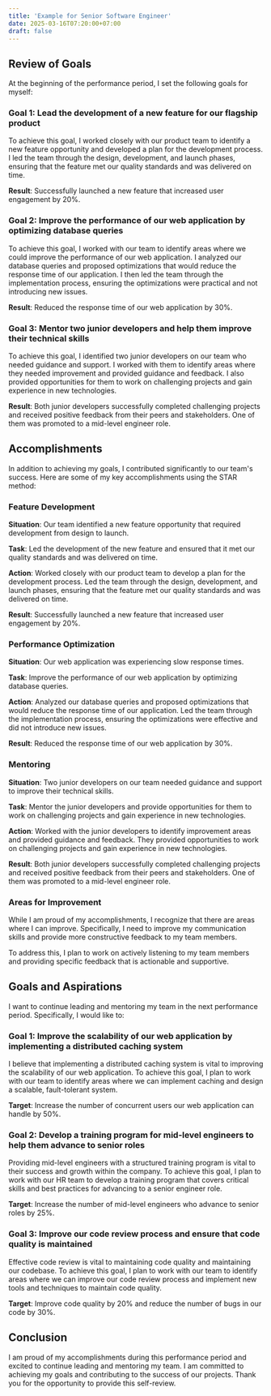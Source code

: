 ```yaml
---
title: 'Example for Senior Software Engineer'
date: 2025-03-16T07:20:00+07:00
draft: false
---
```


## **Review of Goals**

At the beginning of the performance period, I set the following goals for myself:

### **Goal 1: Lead the development of a new feature for our flagship product**

To achieve this goal, I worked closely with our product team to identify a new feature opportunity and developed a plan for the development process. I led the team through the design, development, and launch phases, ensuring that the feature met our quality standards and was delivered on time.

**Result**: Successfully launched a new feature that increased user engagement by 20%.

### **Goal 2: Improve the performance of our web application by optimizing database queries**

To achieve this goal, I worked with our team to identify areas where we could improve the performance of our web application. I analyzed our database queries and proposed optimizations that would reduce the response time of our application. I then led the team through the implementation process, ensuring the optimizations were practical and not introducing new issues.

**Result**: Reduced the response time of our web application by 30%.

### **Goal 3: Mentor two junior developers and help them improve their technical skills**

To achieve this goal, I identified two junior developers on our team who needed guidance and support. I worked with them to identify areas where they needed improvement and provided guidance and feedback. I also provided opportunities for them to work on challenging projects and gain experience in new technologies.

**Result**: Both junior developers successfully completed challenging projects and received positive feedback from their peers and stakeholders. One of them was promoted to a mid-level engineer role.

## **Accomplishments**

In addition to achieving my goals, I contributed significantly to our team's success. Here are some of my key accomplishments using the STAR method:

### **Feature Development**

**Situation**: Our team identified a new feature opportunity that required development from design to launch.

**Task**: Led the development of the new feature and ensured that it met our quality standards and was delivered on time.

**Action**: Worked closely with our product team to develop a plan for the development process. Led the team through the design, development, and launch phases, ensuring that the feature met our quality standards and was delivered on time.

**Result**: Successfully launched a new feature that increased user engagement by 20%.

### **Performance Optimization**

**Situation**: Our web application was experiencing slow response times.

**Task**: Improve the performance of our web application by optimizing database queries.

**Action**: Analyzed our database queries and proposed optimizations that would reduce the response time of our application. Led the team through the implementation process, ensuring the optimizations were effective and did not introduce new issues.

**Result**: Reduced the response time of our web application by 30%.

### **Mentoring**

**Situation**: Two junior developers on our team needed guidance and support to improve their technical skills.

**Task**: Mentor the junior developers and provide opportunities for them to work on challenging projects and gain experience in new technologies.

**Action**: Worked with the junior developers to identify improvement areas and provided guidance and feedback. They provided opportunities to work on challenging projects and gain experience in new technologies.

**Result**: Both junior developers successfully completed challenging projects and received positive feedback from their peers and stakeholders. One of them was promoted to a mid-level engineer role.

### **Areas for Improvement**

While I am proud of my accomplishments, I recognize that there are areas where I can improve. Specifically, I need to improve my communication skills and provide more constructive feedback to my team members.

To address this, I plan to work on actively listening to my team members and providing specific feedback that is actionable and supportive.

## **Goals and Aspirations**

I want to continue leading and mentoring my team in the next performance period. Specifically, I would like to:

### **Goal 1: Improve the scalability of our web application by implementing a distributed caching system**

I believe that implementing a distributed caching system is vital to improving the scalability of our web application. To achieve this goal, I plan to work with our team to identify areas where we can implement caching and design a scalable, fault-tolerant system.

**Target**: Increase the number of concurrent users our web application can handle by 50%.

### **Goal 2: Develop a training program for mid-level engineers to help them advance to senior roles**

Providing mid-level engineers with a structured training program is vital to their success and growth within the company. To achieve this goal, I plan to work with our HR team to develop a training program that covers critical skills and best practices for advancing to a senior engineer role.

**Target**: Increase the number of mid-level engineers who advance to senior roles by 25%.

### Goal 3: Improve our code review process and ensure that code quality is maintained

Effective code review is vital to maintaining code quality and maintaining our codebase. To achieve this goal, I plan to work with our team to identify areas where we can improve our code review process and implement new tools and techniques to maintain code quality.

**Target**: Improve code quality by 20% and reduce the number of bugs in our code by 30%.

## Conclusion

I am proud of my accomplishments during this performance period and excited to continue leading and mentoring my team. I am committed to achieving my goals and contributing to the success of our projects. Thank you for the opportunity to provide this self-review.
